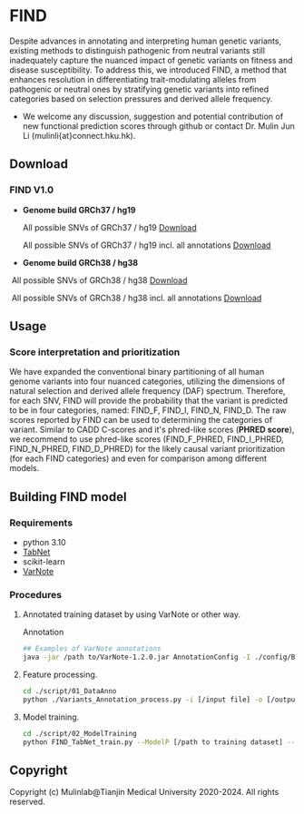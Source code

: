 # FIND

Despite advances in annotating and interpreting human genetic variants, existing methods to distinguish pathogenic from neutral variants still inadequately capture the nuanced impact of genetic variants on fitness and disease susceptibility. To address this, we introduced FIND, a method that enhances resolution in differentiating trait-modulating alleles from pathogenic or neutral ones by stratifying genetic variants into refined categories based on selection pressures and derived allele frequency.

- We welcome any discussion, suggestion and potential contribution of new functional prediction scores through github or contact Dr. Mulin Jun Li (mulinli{at}connect.hku.hk).

  

## Download

### FIND V1.0

- **Genome build GRCh37 / hg19**

  All possible SNVs of GRCh37 / hg19 [Download]()

  All possible SNVs of GRCh37 / hg19 incl. all annotations [Download]()

- **Genome build GRCh38 / hg38**

​	All possible SNVs of GRCh38 / hg38 [Download]()

​	All possible SNVs of GRCh38 / hg38 incl. all annotations [Download]()



## Usage

### Score interpretation and prioritization

We have expanded the conventional binary partitioning of all human genome variants into four nuanced categories, utilizing the dimensions of natural selection and derived allele frequency (DAF) spectrum. Therefore, for each SNV, FIND will provide the probability that the variant is predicted to be in four categories, named: FIND_F, FIND_I, FIND_N, FIND_D. The raw scores reported by FIND can be used to determining the categories of variant. Similar to CADD C-scores and it's phred-like scores (**PHRED score**), we recommend to use phred-like scores (FIND_F_PHRED, FIND_I_PHRED, FIND_N_PHRED, FIND_D_PHRED) for the likely causal variant prioritization (for each FIND categories) and even for comparison among different models.



## Building FIND model

### Requirements

- python 3.10
- [TabNet](https://github.com/dreamquark-ai/tabnet)
- scikit-learn
- [VarNote](http://www.mulinlab.org/varnote/index.html)

### Procedures

1. Annotated training dataset by using VarNote or other way.

   Annotation

   ```bash
   ## Examples of VarNote annotations
   java -jar /path to/VarNote-1.2.0.jar AnnotationConfig -I ./config/BigAnno_SNV.config
   ```

2. Feature processing.

   ```bash
   cd ./script/01_DataAnno
   python ./Variants_Annotation_process.py -i [/input file] -o [/output file]
   ```

3. Model training.

   ```bash
   cd ./script/02_ModelTraining
   python FIND_TabNet_train.py --ModelP [/path to training dataset] --MoldeF [training dataset file name] --ModelO [/path to output model file]
   ```



## Copyright

Copyright (c) Mulinlab@Tianjin Medical University 2020-2024. All rights reserved.

